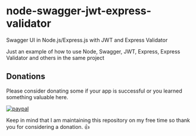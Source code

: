 # node-swagger-jwt-express-validator
Swagger UI in Node.js/Express.js with JWT and Express Validator

Just an example of how to use Node, Swagger, JWT, Express, Express Validator and others in the same project

## Donations

Please consider donating some if your app is successful or you learned something valuable here.

[![paypal](https://www.paypalobjects.com/en_US/i/btn/btn_donateCC_LG.gif)](https://www.paypal.me/ivanvaladares/10)

Keep in mind that I am maintaining this repository on my free time so thank you for considering a donation. :+1:
